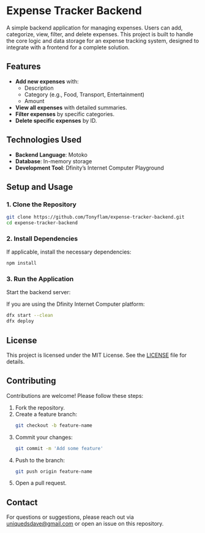 # Expense Tracker Backend

A simple backend application for managing expenses. Users can add, categorize, view, filter, and delete expenses. This project is built to handle the core logic and data storage for an expense tracking system, designed to integrate with a frontend for a complete solution.

## Features
- **Add new expenses** with:
  - Description
  - Category (e.g., Food, Transport, Entertainment)
  - Amount
- **View all expenses** with detailed summaries.
- **Filter expenses** by specific categories.
- **Delete specific expenses** by ID.

## Technologies Used
- **Backend Language**: Motoko
- **Database**: In-memory storage
- **Development Tool**: Dfinity’s Internet Computer Playground

## Setup and Usage

### 1. Clone the Repository
```bash
git clone https://github.com/Tonyflam/expense-tracker-backend.git
cd expense-tracker-backend
```

### 2. Install Dependencies
If applicable, install the necessary dependencies:

```bash
npm install
```

### 3. Run the Application
Start the backend server:

If you are using the Dfinity Internet Computer platform:

```bash
dfx start --clean
dfx deploy
```

## License
This project is licensed under the MIT License. See the [LICENSE](LICENSE) file for details.

## Contributing
Contributions are welcome! Please follow these steps:

1. Fork the repository.
2. Create a feature branch:
   ```bash
   git checkout -b feature-name
   ```
3. Commit your changes:
   ```bash
   git commit -m 'Add some feature'
   ```
4. Push to the branch:
   ```bash
   git push origin feature-name
   ```
5. Open a pull request.

## Contact
For questions or suggestions, please reach out via [uniquedsdave@gmail.com](mailto:uniquedsdave@gmail.com) or open an issue on this repository.
